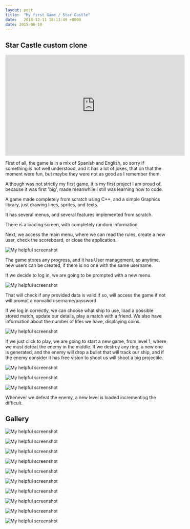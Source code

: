 ```yaml
---
layout: post
title:  "My first Game / Star Castle"
date:   2018-12-11 18:13:49 +0000
date: 2015-06-10 
---
```



## Star Castle custom clone

<center>
<iframe width="560" height="315" src="https://www.youtube.com/embed/XmtfiYYDiCA" frameborder="0" allow="accelerometer; autoplay; encrypted-media; gyroscope; picture-in-picture" allowfullscreen></iframe>
</center>

First of all, the game is in a mix of Spanish and English, so sorry if something is not well understood, and it has a lot of jokes, that on that 
the moment were fun, but maybe they were not as good as I remember them.

Although was not strictly my first game, it is my first project I am proud of, because it was first 'big', made meanwhile
I still was learning how to code.

A game made completely from scratch using C++, and a simple Graphics library, just drawing lines, sprites, and texts.

It has several menus, and several features implemented from scratch.

There is a loading screen, with completely random information.  

Next, we access the main menu, where we can read the rules, create a new user, check the scoreboard, or close the application.

![My helpful screenshot](/assets/StarCastle/Menu.png)  

The game stores any progress, and it has User management, so anytime, new users can be created, if there is no one with the 
same username.


If we decide to log in, we are going to be prompted with a new menu.

![My helpful screenshot](/assets/StarCastle/login.png)    

That will check if any provided data is valid if so, will access the game if not will prompt a nonvalid username/password.


If we log in correctly, we can choose what ship to use, load a possible stored match, update our details, play a match with a friend.
We also have information about the number of lifes we have, displaying coins.

![My helpful screenshot](/assets/StarCastle/playMenu.png)  


If we just click to play, we are going to start a new game, from level 1, where we must defeat the enemy in the middle.
If we destroy any ring, a new one is generated, and the enemy will drop a bullet that will track our ship, and if the enemy consider it has 
free vision to shoot us will shoot a big projectile.

![My helpful screenshot](/assets/StarCastle/match.png)  


![My helpful screenshot](/assets/StarCastle/match2.png)  


![My helpful screenshot](/assets/StarCastle/match3.png)  

Whenever we defeat the enemy, a new level is loaded incrementing the difficult.




## Gallery


![My helpful screenshot](/assets/StarCastle/Controls.png)    


![My helpful screenshot](/assets/StarCastle/login.png)    


![My helpful screenshot](/assets/StarCastle/manage.png)    


![My helpful screenshot](/assets/StarCastle/match.png)  


![My helpful screenshot](/assets/StarCastle/match2.png)  


![My helpful screenshot](/assets/StarCastle/match3.png)  


![My helpful screenshot](/assets/StarCastle/Menu.png)  


![My helpful screenshot](/assets/StarCastle/playMenu.png)  


![My helpful screenshot](/assets/StarCastle/Register.png)  


![My helpful screenshot](/assets/StarCastle/Scoreboard.png)  



